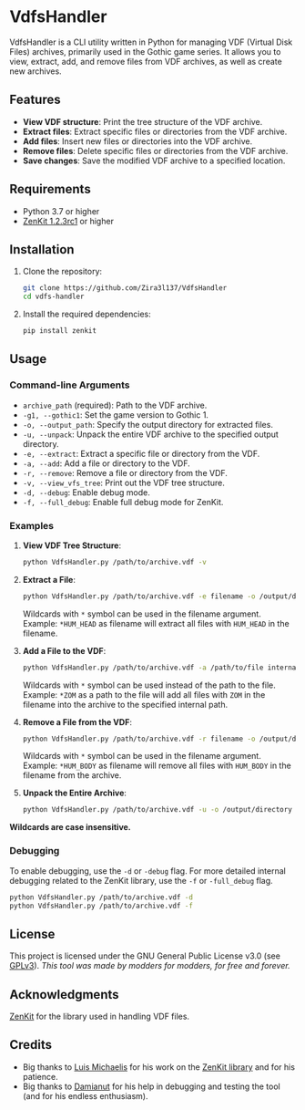 # VdfsHandler

VdfsHandler is a CLI utility written in Python for managing VDF (Virtual Disk Files) archives, primarily used in the Gothic game series. It allows you to view, extract, add, and remove files from VDF archives, as well as create new archives.

## Features

- **View VDF structure**: Print the tree structure of the VDF archive.
- **Extract files**: Extract specific files or directories from the VDF archive.
- **Add files**: Insert new files or directories into the VDF archive.
- **Remove files**: Delete specific files or directories from the VDF archive.
- **Save changes**: Save the modified VDF archive to a specified location.

## Requirements

- Python 3.7 or higher
- [ZenKit 1.2.3rc1](https://github.com/GothicKit/ZenKit4Py) or higher

## Installation

1. Clone the repository:
    ```sh
    git clone https://github.com/Zira3l137/VdfsHandler
    cd vdfs-handler
    ```

2. Install the required dependencies:
    ```sh
    pip install zenkit
    ```

## Usage

### Command-line Arguments

- `archive_path` (required): Path to the VDF archive.
- `-g1, --gothic1`: Set the game version to Gothic 1.
- `-o, --output_path`: Specify the output directory for extracted files.
- `-u, --unpack`: Unpack the entire VDF archive to the specified output directory.
- `-e, --extract`: Extract a specific file or directory from the VDF.
- `-a, --add`: Add a file or directory to the VDF.
- `-r, --remove`: Remove a file or directory from the VDF.
- `-v, --view_vfs_tree`: Print out the VDF tree structure.
- `-d, --debug`: Enable debug mode.
- `-f, --full_debug`: Enable full debug mode for ZenKit.

### Examples

1. **View VDF Tree Structure**:
    ```sh
    python VdfsHandler.py /path/to/archive.vdf -v
    ```

2. **Extract a File**:
    ```sh
    python VdfsHandler.py /path/to/archive.vdf -e filename -o /output/directory
    ```
      Wildcards with `*` symbol can be used in the filename argument.
    Example: `*HUM_HEAD` as filename will extract all files with `HUM_HEAD` in the filename.

3. **Add a File to the VDF**:
    ```sh
    python VdfsHandler.py /path/to/archive.vdf -a /path/to/file internal/path/in/vdf -o /output/directory/for/vdf/with/changes
    ```
      Wildcards with `*` symbol can be used instead of the path to the file.
    Example: `*ZOM` as a path to the file will add all files with `ZOM` in the filename into the archive to the specified internal path.

4. **Remove a File from the VDF**:
    ```sh
    python VdfsHandler.py /path/to/archive.vdf -r filename -o /output/directory
    ```
      Wildcards with `*` symbol can be used in the filename argument.
    Example: `*HUM_BODY` as filename will remove all files with `HUM_BODY` in the filename from the archive.

5. **Unpack the Entire Archive**:
    ```sh
    python VdfsHandler.py /path/to/archive.vdf -u -o /output/directory
    ```

**Wildcards are case insensitive.**

### Debugging

To enable debugging, use the `-d` or `-debug` flag. For more detailed internal debugging related to the ZenKit library, use the `-f` or `-full_debug` flag.

```sh
python VdfsHandler.py /path/to/archive.vdf -d
python VdfsHandler.py /path/to/archive.vdf -f
```

## License

This project is licensed under the GNU General Public License v3.0 (see [GPLv3](https://www.gnu.org/licenses/gpl-3.0.html)).
*This tool was made by modders for modders, for free and forever.*

## Acknowledgments

[ZenKit](https://github.com/GothicKit/ZenKit4Py) for the library used in handling VDF files.

## Credits

- Big thanks to [Luis Michaelis](https://github.com/lmichaelis) for his work on the [ZenKit library](https://github.com/GothicKit/ZenKit4Py) and for his patience.
- Big thanks to [Damianut](https://github.com/damianut) for his help in debugging and testing the tool (and for his endless enthusiasm).
